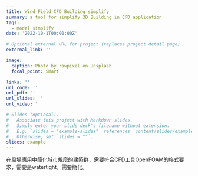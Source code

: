 ```yaml
---
title: Wind Field CFD Building simplify
summary: a tool for simplify 3D Building in CFD application
tags:
  - model simplify
date: '2022-10-1T00:00:00Z'

# Optional external URL for project (replaces project detail page).
external_link: ''

image:
  caption: Photo by rawpixel on Unsplash
  focal_point: Smart

links: '' 
url_code: ''
url_pdf: ''
url_slides: ''
url_video: ''

# Slides (optional).
#   Associate this project with Markdown slides.
#   Simply enter your slide deck's filename without extension.
#   E.g. `slides = "example-slides"` references `content/slides/example-slides.md`.
#   Otherwise, set `slides = ""`.
slides: example
---
```

在風場應用中簡化城市規麼的建築群，需要符合CFD工具OpenFOAM的格式要求，需要是watertight，需要簡化。